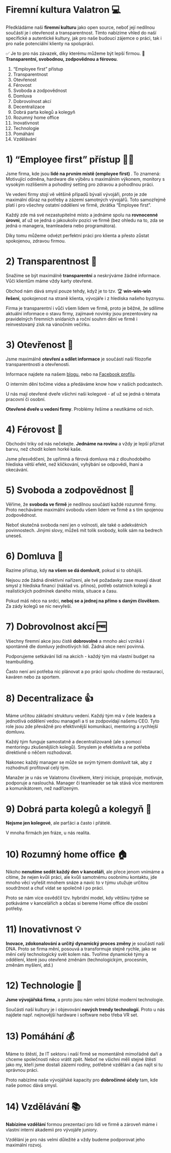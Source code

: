 # Firemní kultura Valatron 💻 
Předkládáme naši <b>firemní kulturu</b> jako open source, neboť její nedílnou součástí je i otevřenost a transparentnost. 
Tímto nabízíme vhled do naší specifické a autentické kultury, jak pro naše budoucí zájemce o práci, tak i pro naše potenciální klienty na spolupráci.

✅ Je to pro nás závazek, díky kterému můžeme být lepší firmou. 🚀 <b>Transparentní, svobodnou, zodpovědnou a férovou</b>.

1) “Employee first” přístup
2) Transparentnost
3) Otevřenost
4) Férovost
5) Svoboda a zodpovědnost
6) Domluva
7) Dobrovolnost akcí
8) Decentralizace
9) Dobrá parta kolegů a kolegyň
10) Rozumný home office
11) Inovativnost
12) Technologie
13) Pomáhání
14) Vzdělávání

# 1) “Employee first” přístup 👨👩
Jsme firma, kde jsou <b>lidé na prvním místě (employee first) </b>.
To znamená: Motivující odměna, hardware dle výběru s maximálním výkonem, monitory s vysokým rozlišením a pohodlný setting pro zdravou a pohodlnou práci. 

Ve vedení firmy stojí vě většině případů bývalí vývojáři, proto je zde maximální důraz na potřeby a zázemí samotných vývojářů. Toto samozřejmě platí i pro všechny ostatní oddělení ve firmě, zkrátka “Employee first”. 

Každý zde má své nezastupitelné místo a jednáme spolu na <b>rovnocenné úrovni</b>, ať už se jedná o jakoukoliv pozici ve firmě (bez ohledu na to, zda se jedná o managera, teamleadera nebo programátora). 

Díky tomu můžeme odvézt perfektní práci pro klienta a přesto zůstat spokojenou, zdravou firmou.


# 2) Transparentnost 📖
Snažíme se být maximálně <b>transparentní</b> a neskrýváme žádné informace. Vůči klientům máme vždy karty otevřené. 

Obchod nám dává smysl pouze tehdy, když je to tzv. 🏆 <b>win-win-win řešení</b>, spokojenost na straně klienta, vývojáře i z hlediska našeho byznysu. 

Firma je transparentní i vůči všem lidem ve firmě, proto je běžné, že sdílíme aktuální informace o stavu firmy, zajímavé novinky jsou prezentovány na pravidelných firemních snídaních a roční souhrn dění ve firmě i reinvestovaný zisk na vánočním večírku.

# 3) Otevřenost 👐
Jsme maximálně <b>otevření a sdílet informace</b> je součástí naší filozofie transparentnosti a otevřenosti.

Informace najdete na našem <a href="https://www.valatron.cz/blog">blogu</a>, nebo na <a href="https://www.facebook.com/valatroncz">Facebook profilu</a>. 

O interním dění točíme videa a předáváme know how v našich podcastech.

U nás mají otevřené dveře všichni naši kolegové - ať už se jedná o témata pracovní či osobní. 

<b>Otevřené dveře u vedení firmy</b>. Problémy řešíme a neutíkáme od nich.

# 4) Férovost 🤝
Obchodní triky od nás nečekejte. <b>Jednáme na rovinu</b> a vždy je lepší přiznat barvu, než chodit kolem horké kaše. 

Jsme přesvědčeni, že upřímná a férová domluva má z dlouhodobého hlediska větší efekt, než kličkování, vyhýbání se odpovědi, lhaní a okecávání.

# 5) Svoboda a zodpovědnost 🗽
Věříme, že <b>svoboda ve firmě</b> je nedílnou součástí každé rozumné firmy. Proto necháváme maximální svobodu všem lidem ve firmě a s tím spojenou zodpovědnost. 

Neboť skutečná svoboda není jen o volnosti, ale také o adekvátních povinnostech. Jinými slovy, můžeš mít tolik svobody, kolik sám na bedrech uneseš.

# 6) Domluva 🎤
Razíme přístup, kdy <b>na všem se dá domluvit</b>, pokud si to obhájíš. 

Nejsou zde žádná direktivní nařízení, ale tvé požadavky zase musejí dávat smysl z hlediska financí (náklad vs. přínos), potřeb ostatních kolegů a realistických podmínek daného místa, situace a času.

Pokud máš něco na srdci, <b>neboj se a jednej na přímo s daným člověkem</b>. Za zády kolegů se nic nevyřeší. 

# 7) Dobrovolnost akcí 🆓
Všechny firemní akce jsou čistě <b>dobrovolné</b> a mnoho akcí vzniká i spontánně dle domluvy jednotlivých lidí. Žádná akce není povinná. 

Podporujeme setkávání lidí na akcích - každý tým má vlastní budget na teambuilding.

Často není ani potřeba nic plánovat a po práci spolu chodíme do restaurací, kaváren nebo za sportem.

# 8) Decentralizace 👍
Máme určitou základní strukturu vedení. Každý tým má v čele leadera a jednotlivá oddělení vedou manageři a ti se zodpovídají našemu CEO. Tyto role jsou zde převážně pro efektivnější komunikaci, mentoring a rychlejší domluvu. 

Každý tým funguje samostatně a decentralizovaně (ale s pomocí mentoringu zkušenějších kolegů). Smyslem je efektivita a ne potřeba direktivně o něčem rozhodovat. 

Nakonec každý manager se může se svým týmem domluvit tak, aby z rozhodnutí profitoval celý tým.

Manažer je u nás ve Valatronu člověkem, který iniciuje, propojuje, motivuje, podporuje a naslouchá. Manager či teamleader se tak stává více mentorem a komunikátorem, než nadřízeným. 

# 9) Dobrá parta kolegů a kolegyň 🍺
<b>Nejsme jen kolegové</b>, ale parťáci a často i přátelé.

V mnoha firmách jen fráze, u nás realita. 

# 10) Rozumný home office 🏠
Nikoho <b>nenutíme sedět každý den v kanceláři</b>, ale přece jenom vnímáme a cítíme, že nejen kvůli práci, ale kvůli samotnému osobnímu kontaktu, jde mnoho věcí vyřešit mnohem snáze a navíc to v týmu utužuje určitou soudržnost a chuť vídat se společně i po práci. 

Proto se nám více osvědčil tzv. hybridní model, kdy většinu týdne se potkáváme v kancelářích a občas si bereme Home office dle osobní potřeby.

# 11) Inovativnost 💡
<b>Inovace, zdokonalování a určitý dynamický proces změny</b> je součástí naší DNA. Proto se firma mění, posouvá a transformuje stejně rychle, jako se mění celý technologický svět kolem nás.
Tvoříme dynamické týmy a oddělení, které jsou otevřené změnám (technologickým, procesním, změnám myšlení, atd.) 

# 12) Technologie 📱
<b>Jsme vývojářská firma</b>, a proto jsou nám velmi blízké moderní technologie. 

Součástí naší kultury je i objevování <b>nových trendy technologií</b>. 
Proto u nás najdete např. nejnovější hardware i software nebo třeba VR set. 

# 13) Pomáhání 💰
Máme to štěstí, že IT sektoru i naší firmě se momentálně mimořádně daří a chceme společnosti něco vrátit zpět. Neboť ne všichni měli stejné štěstí jako my, kteří jsme dostali zázemí rodiny, potřebné vzdělání a čas najít si tu správnou práci. 

Proto nabízíme naše vývojářské kapacity pro <b>dobročinné účely</b> tam, kde naše pomoc dává smysl.

# 14) Vzdělávání 📚
<b>Nabízíme vzdělání</b> formou prezentací pro lidi ve firmě a zároveň máme i vlastní interní akademii pro vývojáře juniory. 

Vzdělání je pro nás velmi důležité a vždy budeme podporovat jeho maximální rozvoj.
